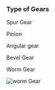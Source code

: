 ### Type of Gears

Spur Gear

Pinion

Angular gear

Bevel Gear


Worm Gear

![worm Gear](https://upload.wikimedia.org/wikipedia/commons/thumb/c/c3/Worm_Gear.gif/220px-Worm_Gear.gif)